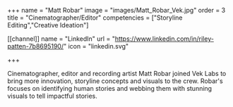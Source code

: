 +++
 name = "Matt Robar"
 image = "images/Matt_Robar_Vek.jpg"
 order = 3
 title = "Cinematographer/Editor"
 competencies = ["Storyline Editing","Creative Ideation"]

[[channel]]
  name = "LinkedIn"
  url = "https://www.linkedin.com/in/riley-patten-7b8695190/"
  icon = "linkedin.svg"

+++

Cinematographer, editor and recording artist Matt Robar joined Vek Labs to bring more innovation, storyline concepts and visuals to the crew. Robar's focuses on identifying human stories and webbing them with stunning visuals to tell impactful stories. 
